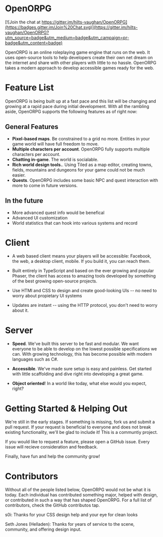 OpenORPG
=========

[![Join the chat at https://gitter.im/hilts-vaughan/OpenORPG](https://badges.gitter.im/Join%20Chat.svg)](https://gitter.im/hilts-vaughan/OpenORPG?utm_source=badge&utm_medium=badge&utm_campaign=pr-badge&utm_content=badge)

OpenORPG is an online roleplaying game engine that runs on the web. It uses open-source tools to help developers create their own net dream on the internet and share with other players with little to no hassle. OpenORPG takes a modern approach to develop accessible games ready for the web.

Feature List
=============

OpenORPG is being built up at a fast pace and this list will be changing and growing at a rapid pace during initial development. With all the rambling aside, OpenORPG supports the following features as of right now:

## General Features

* **Pixel-based maps**. Be constrained to a grid no more. Entities in your game world will have full freedom to move.
* **Multiple characters per account**. OpenORPG fully supports multiple characters per account.
* **Chatting in-game**. The world is socialable.
* **Rich world design tools.**. Using Tiled as a map editor, creating towns, fields, mountains and dungeons for your game could not be much easier.
* **Quests**. OpenORPG includes some basic NPC and quest interaction with more to come in future versions.

## In the future

* More advanced quest info would be benefical
* Advanced UI customization
* World statistics that can hook into various systems and record

Client
======

* A web based client means your players will be accessible: Facebook, the web, a desktop client, mobile. If you build it, you can reach them.

* Built entirely in TypeScript and based on the ever growing and popular Phaser, the client has access to amazing tools developed by something of the best growing open-source projects.

* Use HTMl and CSS to design and create good-looking UIs -- no need to worry about propietary UI systems

* Updates are instant -- using the HTTP protocol, you don't need to worry about it.

Server
======

* **Speed**. We've built this server to be fast and modular. We want everyone to be able to develop on the lowest possible specifications we can. With growing technology, this has become possible with modern languages such as C#.

* **Accessible**. We've made sure setup is easy and painless. Get started with little scaffolding and dive right into developing a great game.

* **Object oriented**! In a world like today, what else would you expect, right?

Getting Started & Helping Out
=============================

We're still in the early stages. If something is missing, fork us and submit a pull request. If your request is beneficial to everyone and does not break existing functionality, we'll be glad to include it! This is a communtiy project. 

If you would like to request a feature, please open a GitHub issue. Every issue will recieve consideration and feedback. 

Finally, have fun and help the community grow!

Contributors
=============================

Without all of the people listed below, OpenORPG would not be what it is today. Each individual has contributed something major, helped with design, or contributed in such a way that has shaped OpenORPG. For a full list of contributors, check the GitHub contributos tap.

s0i:						Thanks for your CSS design help and your eye for clean looks

Seth Jones (Helladen):		Thanks for years of service to the scene, community, and offering design input.
